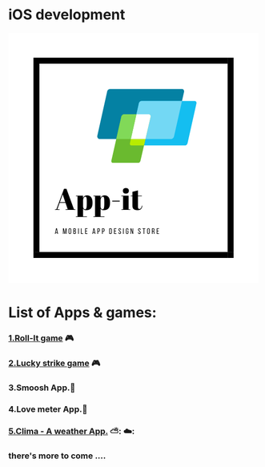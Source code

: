 # iOS development

![](/images/app-it.white.png "Appit logo")

# List of Apps & games:
### [1.Roll-It game](https://github.com/geekMe1982/iOS_development/tree/master/rolll_it) :video_game:
### [2.Lucky strike game](https://github.com/geekMe1982/iOS_development/tree/master/lucky_strike) :video_game:
### 3.Smoosh App.:iphone:
### 4.Love meter App.:iphone:
### [5.Clima - A weather App.](https://github.com/geekMe1982/iOS_development/tree/master/Clima-master) ⛅: ☁️:



### there's more to come ....
